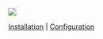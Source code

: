 ![](https://i.imgur.com/tt6tMeS.jpg)

[Installation](installation.md) | [Configuration](configuration.md)